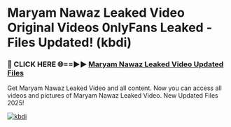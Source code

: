 # Maryam Nawaz Leaked Video Original Videos 0nlyFans Leaked - Files Updated! (kbdi)

<h3>🔴 CLICK HERE 🌐==►► <a href="https://tinyurl.com/3hn5wdd3" rel="nofollow">Maryam Nawaz Leaked Video Updated Files</a></h3>

Get Maryam Nawaz Leaked Video and all content. Now you can access all videos and pictures of Maryam Nawaz Leaked Video. New Updated Files 2025!

[![kbdi](https://i.imgur.com/4HnBqBT.gif)](https://tinyurl.com/3hn5wdd3)
